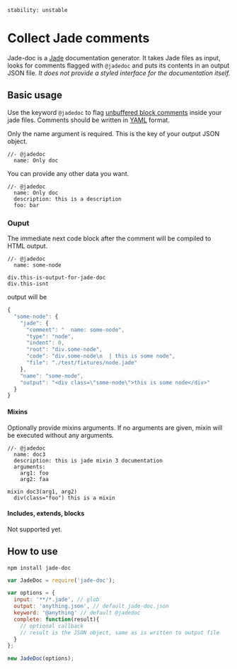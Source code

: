 `stability: unstable`

# Collect Jade comments
Jade-doc is a [Jade](http://www.jade-lang.com) documentation generator. It takes Jade files as input, looks for comments flagged with `@jadedoc` and puts its contents in an output JSON file. _It does not provide a styled interface for the documentation itself._


## Basic usage
Use the keyword `@jadedoc` to flag [unbuffered block comments](http://jade-lang.com/reference/comments/) inside your jade files. Comments should be written in [YAML](http://en.wikipedia.org/wiki/YAML) format.

Only the name argument is required. This is the key of your output JSON object.

```jade
//- @jadedoc
  name: Only doc
```

You can provide any other data you want.

```jade
//- @jadedoc
  name: Only doc
  description: this is a description
  foo: bar
```


### Ouput
The immediate next code block after the comment will be compiled to HTML output.

```jade
//- @jadedoc
  name: some-node

div.this-is-output-for-jade-doc
div.this-isnt
```

output will be

```javascript
{
  "some-node": {
    "jade": {
      "comment": "  name: some-node",
      "type": "node",
      "indent": 0,
      "root": "div.some-node",
      "code": "div.some-node\n  | this is some node",
      "file": "./test/fixtures/node.jade"
    },
    "name": "some-node",
    "output": "<div class=\"some-node\">this is some node</div>"
  }
}
```


#### Mixins
Optionally provide mixins arguments. If no arguments are given, mixin will be executed without any arguments.

```jade
//- @jadedoc
  name: doc3
  description: this is jade mixin 3 documentation
  arguments: 
    arg1: foo
    arg2: faa

mixin doc3(arg1, arg2)
  div(class="foo") this is a mixin
```


#### Includes, extends, blocks
Not supported yet.



## How to use
`npm install jade-doc`

```js
var JadeDoc = require('jade-doc');

var options = {
  input: '**/*.jade', // glob
  output: 'anything.json', // default jade-doc.json
  keyword: '@anything' // default @jadedoc
  complete: function(result){
    // optional callback
    // result is the JSON object, same as is written to output file
  }
};

new JadeDoc(options);
```
